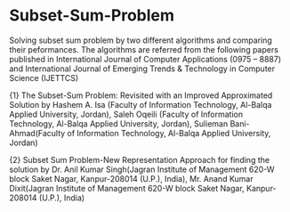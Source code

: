 # Subset-Sum-Problem
Solving subset sum problem by two different algorithms and comparing their peformances.
The algorithms are referred from the following papers published in International Journal of Computer Applications (0975 – 8887) and International Journal of Emerging Trends & Technology in Computer Science (IJETTCS)

{1} The Subset-Sum Problem: Revisited with an Improved Approximated Solution by Hashem A. Isa (Faculty of Information Technology, Al-Balqa Applied University, Jordan), Saleh Oqeili (Faculty of Information Technology, Al-Balqa Applied University, Jordan), Sulieman Bani-Ahmad(Faculty of Information Technology, Al-Balqa Applied University, Jordan)

{2} Subset Sum Problem-New Representation Approach for finding the solution by Dr. Anil Kumar Singh(Jagran Institute of Management 620-W block Saket Nagar, Kanpur-208014 (U.P.), India), Mr. Anand Kumar Dixit(Jagran Institute of Management 620-W block Saket Nagar, Kanpur-208014 (U.P.), India)
